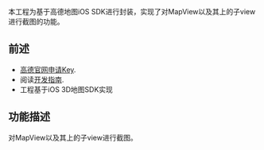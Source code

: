本工程为基于高德地图iOS SDK进行封装，实现了对MapView以及其上的子view进行截图的功能。
## 前述 ##
- [高德官网申请Key](http://lbs.amap.com/dev/#/).
- 阅读[开发指南](http://lbs.amap.com/api/ios-sdk/summary/).
- 工程基于iOS 3D地图SDK实现

## 功能描述 ##
对MapView以及其上的子view进行截图。